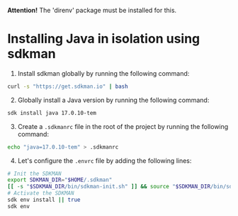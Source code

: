 **Attention!** The 'direnv' package must be installed for this.


# Installing Java in isolation using sdkman

1. Install sdkman globally by running the following command:
```bash
curl -s "https://get.sdkman.io" | bash
```

2. Globally install a Java version by running the following command:
```bash
sdk install java 17.0.10-tem
```

3. Create a `.sdkmanrc` file in the root of the project by running the following command:
```bash
echo "java=17.0.10-tem" > .sdkmanrc
```

4. Let's configure the `.envrc` file by adding the following lines:
```bash
# Init the SDKMAN
export SDKMAN_DIR="$HOME/.sdkman"
[[ -s "$SDKMAN_DIR/bin/sdkman-init.sh" ]] && source "$SDKMAN_DIR/bin/sdkman-init.sh"
# Activate the SDKMAN
sdk env install || true
sdk env
```
